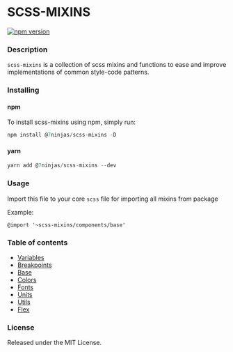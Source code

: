 # SCSS-MIXINS

[![npm version](https://badge.fury.io/js/%407ninjas%2Fscss-mixins.svg)](https://badge.fury.io/js/%407ninjas%2Fscss-mixins)

### Description
`scss-mixins` is a collection of scss mixins and functions to ease and improve implementations of common style-code patterns.

### Installing
#### npm
To install scss-mixins using npm, simply run:
```javascript
npm install @7ninjas/scss-mixins -D
```
#### yarn 
```javascript
yarn add @7ninjas/scss-mixins --dev
```

### Usage
Import this file to your core `scss` file for importing all mixins from package

Example:
```
@import '~scss-mixins/components/base'
```

### Table of contents

- [Variables](./docs/variables.md)
- [Breakpoints](./docs/breakpoints.md)
- [Base](./docs/breakpoints.md)
- [Colors](./docs/colors.md)
- [Fonts](./docs/fonts.md)
- [Units](./docs/units.md)
- [Utils](./docs/utils.md)
- [Flex](./docs/flex.md)

### License
Released under the MIT License.